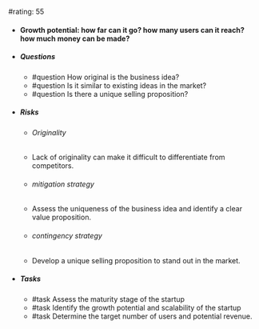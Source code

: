 #rating: 55
- #### Growth potential: how far can it go? how many users can it reach? how much money can be made?
- ##### Questions
  - #question How original is the business idea?
  - #question Is it similar to existing ideas in the market?
  - #question Is there a unique selling proposition?
- ##### Risks

  - ###### Originality
  - Lack of originality can make it difficult to differentiate from competitors.
  - ###### mitigation strategy
  - Assess the uniqueness of the business idea and identify a clear value proposition.
  - ###### contingency strategy
  - Develop a unique selling proposition to stand out in the market.
- ##### Tasks
  - #task Assess the maturity stage of the startup
  - #task  Identify the growth potential and scalability of the startup
  - #task  Determine the target number of users and potential revenue.


